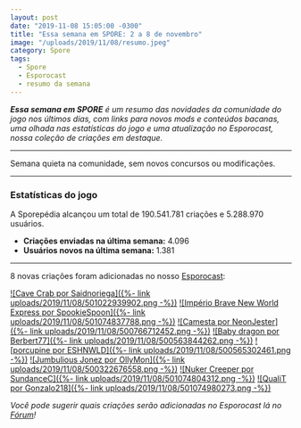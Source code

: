 ```yaml
---
layout: post
date: "2019-11-08 15:05:00 -0300"
title: "Essa semana em SPORE: 2 a 8 de novembro"
image: "/uploads/2019/11/08/resumo.jpeg"
category: Spore
tags:
  - Spore
  - Esporocast
  - resumo da semana
---
```


_**Essa semana em SPORE** é um resumo das novidades da comunidade do jogo nos últimos dias, com links para novos mods e conteúdos bacanas, uma olhada nas estatísticas do jogo e uma atualização no Esporocast, nossa coleção de criações em destaque._

***

Semana quieta na comunidade, sem novos concursos ou modificações.

***

### Estatísticas do jogo

A Sporepédia alcançou um total de 190.541.781 criações e 5.288.970 usuários.

- **Criações enviadas na última semana:** 4.096
- **Usuários novos na última semana:** 1.381


***

8 novas criações foram adicionadas no nosso [Esporocast](http://www.spore.com/sporepedia#qry=ssc-501057576550):

[![Cave Crab por Saidnoriega]({%- link uploads/2019/11/08/501022939902.png -%})](http://www.spore.com/sporepedia#qry=sast-501022939902%3Assc-501057576550)
[![Império Brave New World Express por SpookieSpoon]({%- link uploads/2019/11/08/501074837788.png -%})](http://www.spore.com/sporepedia#qry=sast-501074837788%3Assc-501057576550)
[![Camesta por NeonJester]({%- link uploads/2019/11/08/500766712452.png -%})](http://www.spore.com/sporepedia#qry=sast-500766712452%3Assc-501057576550)
[![Baby dragon por Berbert77]({%- link uploads/2019/11/08/500563844262.png -%})](http://www.spore.com/sporepedia#qry=sast-500563844262%3Assc-501057576550)
[![porcupine por ESHNWLD]({%- link uploads/2019/11/08/500565302461.png -%})](http://www.spore.com/sporepedia#qry=sast-500565302461%3Assc-501057576550)
[![Jumbulious Jonez por OllyMon]({%- link uploads/2019/11/08/500322676558.png -%})](http://www.spore.com/sporepedia#qry=sast-500322676558%3Assc-501057576550)
[![Nuker Creeper por SundanceC]({%- link uploads/2019/11/08/501074804312.png -%})](http://www.spore.com/sporepedia#qry=sast-501074804312%3Assc-501057576550)
[![QualiT por Gonzalo218]({%- link uploads/2019/11/08/501074980273.png -%})](http://www.spore.com/sporepedia#qry=sast-501074980273%3Assc-501057576550)

_Você pode sugerir quais criações serão adicionadas no Esporocast lá no [Fórum](https://forum.esporo.net/d/18-conheca-o-esporocast)!_
